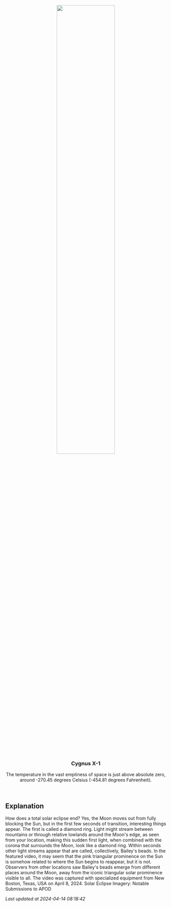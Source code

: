 <p align='center'>
    <a href='https://www.youtube.com/embed/w5uUcq__vMo?rel=0'><img src='https://images.unsplash.com/photo-1610296669228-602fa827fc1f' width='60%' /></a>
    <h3 align="center">Cygnus X-1</h3>
    <p align="center">The temperature in the vast emptiness of space is just above absolute zero, around -270.45 degrees Celsius (-454.81 degrees Fahrenheit).</p>
</p>
<br/>

Explanation
--
How does a total solar eclipse end? Yes, the Moon moves out from fully blocking the Sun, but in the first few seconds of transition, interesting things appear. The first is called a diamond ring. Light might stream between mountains or through relative lowlands around the Moon's edge, as seen from your location, making this sudden first light, when combined with the corona that surrounds the Moon, look like a diamond ring. Within seconds other light streams appear that are called, collectively, Bailey's beads. In the featured video, it may seem that the pink triangular prominence on the Sun is somehow related to where the Sun begins to reappear, but it is not. Observers from other locations saw Bailey's beads emerge from different places around the Moon, away from the iconic triangular solar prominence visible to all. The video was captured with specialized equipment from New Boston, Texas, USA on April 8, 2024.   Solar Eclipse Imagery: Notable Submissions to APOD


*Last updated at 2024-04-14 08:18:42*
